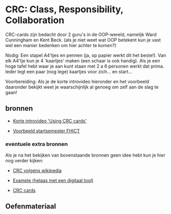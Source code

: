 # CRC: Class, Responsibility, Collaboration

CRC-cards zijn bedacht door 2 guru's in de OOP-wereld, namelijk Ward Cunningham en Kent Beck. (als je niet weet wat OOP betekent kun je vast wel een manier bedenken om hier achter te komen?)

Nodig: Een stapel A4'tjes en pennen (ja, op papier werkt dit het beste!). Van elk A4'tje kun je 4 'kaartjes' maken (een schaar is ook handig). Als je een hoge tafel hebt waar je aan kunt staan met 2 a 6 personen werkt dat prima. Ieder legt een paar (nog lege) kaartjes voor zich... en start...

Voorbereiding: Als je de korte introvideo hieronder en het voorbeeld daaronder bekijkt weet je waarschijnlijk al genoeg om zelf aan de slag te gaan!

## bronnen

+ [Korte introvideo 'Using CRC cards'](https://www.youtube.com/watch?v=Bxgn6qJ-bYY)

+ [Voorbeeld startsemester FHICT](figures/crc_example_patientdossier.jpg)

### eventuele extra bronnen

Als je na het bekijken van bovenstaande bronnen geen idee hebt kun je hier nog verder kijken:

+ [CRC volgens wikipedia](https://en.wikipedia.org/wiki/Class-responsibility-collaboration_card)

+ [Example (helaas met een digitaal tool)](https://www.youtube.com/watch?v=otKUer13HnA)

+ [CRC cards](https://www.youtube.com/watch?v=19ULQDkEkd8)

## Oefenmateriaal
